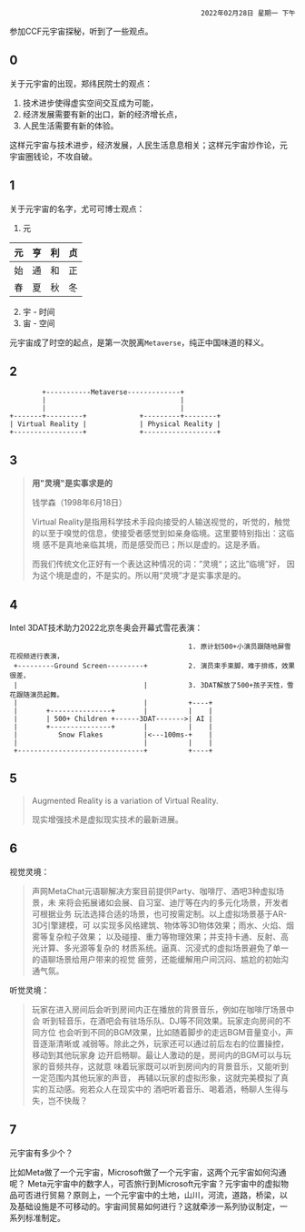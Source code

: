 <div style="text-align: right"><code>2022年02月28日 星期一 下午</code></div>

参加CCF元宇宙探秘，听到了一些观点。

## 0

关于元宇宙的出现，郑纬民院士的观点：

1. 技术进步使得虚实空间交互成为可能，
2. 经济发展需要有新的出口，新的经济增长点，
3. 人民生活需要有新的体验。

这样元宇宙与技术进步，经济发展，人民生活息息相关；这样元宇宙炒作论，元
宇宙圈钱论，不攻自破。

## 1

关于元宇宙的名字，尤可可博士观点：

1. 元

| 元 | 亨 | 利 | 贞 |
|----|----|----|----|
| 始 | 通 | 和 | 正 |
| 春 | 夏 | 秋 | 冬 |

2. 宇 - 时间
3. 宙 - 空间

元宇宙成了时空的起点，是第一次脱离`Metaverse`，纯正中国味道的释义。

## 2

```artist
        +-----------Metaverse-------------+
        |                                 |
        |                                 |
+-------+---------+             +---------+--------+
| Virtual Reality |             | Physical Reality |
+-----------------+             +------------------+

```


## 3

>
> **用"灵境"是实事求是的**
>
> 钱学森（1998年6月18日）
>
> Virtual Reality是指用科学技术手段向接受的人输送视觉的，听觉的，触觉
> 的以至于嗅觉的信息，使接受者感觉到如亲身临境。这里要特别指出：这临境
> 感不是真地亲临其境，而是感受而已；所以是虚的。这是矛盾。
>
> 而我们传统文化正好有一个表达这种情况的词：”灵境“；这比”临境”好，
> 因为这个境是虚的，不是实的。所以用“灵境”才是实事求是的。

## 4

Intel 3DAT技术助力2022北京冬奥会开幕式雪花表演：

```artist
                                            1. 原计划500+小演员跟随地屏雪花视频进行表演，
 +---------Ground Screen---------+          2. 演员束手束脚，难于排练，效果很差，
 |                               |          3. 3DAT解放了500+孩子天性，雪花跟随演员起舞。
 |                               |          +----+
 |       +---------------+       |          |    |
 |       | 500+ Children +------3DAT------->| AI |
 |       +---------------+       |          |    |
 |          Snow Flakes          |<---100ms-+    |
 |                               |          |    |
 +-------------------------------+          +----+

```

## 5

> Augmented Reality is a variation of Virtual Reality.
>
> 现实增强技术是虚拟现实技术的最新进展。

## 6

视觉灵境：

> 声网MetaChat元语聊解决方案目前提供Party、咖啡厅、酒吧3种虚拟场景，未
> 来将会拓展诸如会展、自习室、迪厅等在内的多元化场景，开发者可根据业务
> 玩法选择合适的场景，也可按需定制。以上虚拟场景基于AR-3D引擎建模，可
> 以实现多风格建筑、物体等3D物体效果；雨水、火焰、烟雾等复杂粒子效果；
> 以及碰撞、重力等物理效果；并支持卡通、反射、高光计算、多光源等复杂的
> 材质系统。逼真、沉浸式的虚拟场景避免了单一的语聊场景给用户带来的视觉
> 疲劳，还能缓解用户间沉闷、尴尬的初始沟通气氛。

听觉灵境：

> 玩家在进入房间后会听到房间内正在播放的背景音乐，例如在咖啡厅场景中会
> 听到轻音乐，在酒吧会有驻场乐队、DJ等不同效果。玩家走向房间的不同方位
> 也会听到不同的BGM效果，比如随着脚步的走远BGM音量变小，声音逐渐清晰或
> 减弱等。除此之外，玩家还可以通过前后左右的位置操控，移动到其他玩家身
> 边开启畅聊。最让人激动的是，房间内的BGM可以与玩家的音频共存，这就意
> 味着玩家既可以听到房间内的背景音乐，又能听到一定范围内其他玩家的声音，
> 再辅以玩家的虚拟形象，这就完美模拟了真实的互动感。宛若众人在现实中的
> 酒吧听着音乐、喝着酒，畅聊人生得与失，岂不快哉？

## 7

元宇宙有多少个？

比如Meta做了一个元宇宙，Microsoft做了一个元宇宙，这两个元宇宙如何沟通
呢？ Meta元宇宙中的数字人，可否旅行到Microsoft元宇宙？元宇宙中的虚拟物
品可否进行贸易？原则上，一个元宇宙中的土地，山川，河流，道路，桥梁，以
及基础设施是不可移动的。宇宙间贸易如何进行？这就牵涉一系列协议制定，一
系列标准制定。


